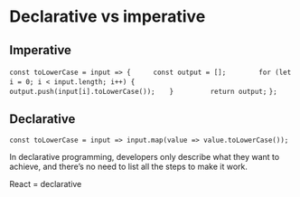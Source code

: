 # Declarative vs imperative

## Imperative

`const toLowerCase = input => { `
`    const output = [];`
`    `
`    for (let i = 0; i < input.length; i++) { `
`      output.push(input[i].toLowerCase());`
`    } `
`    `
`    return output;`
`};`

## Declarative

`const toLowerCase = input => input.map(value => value.toLowerCase());`

In declarative programming, developers only describe what they want to achieve, and there’s no need to list all the steps to make it work.

React = declarative

